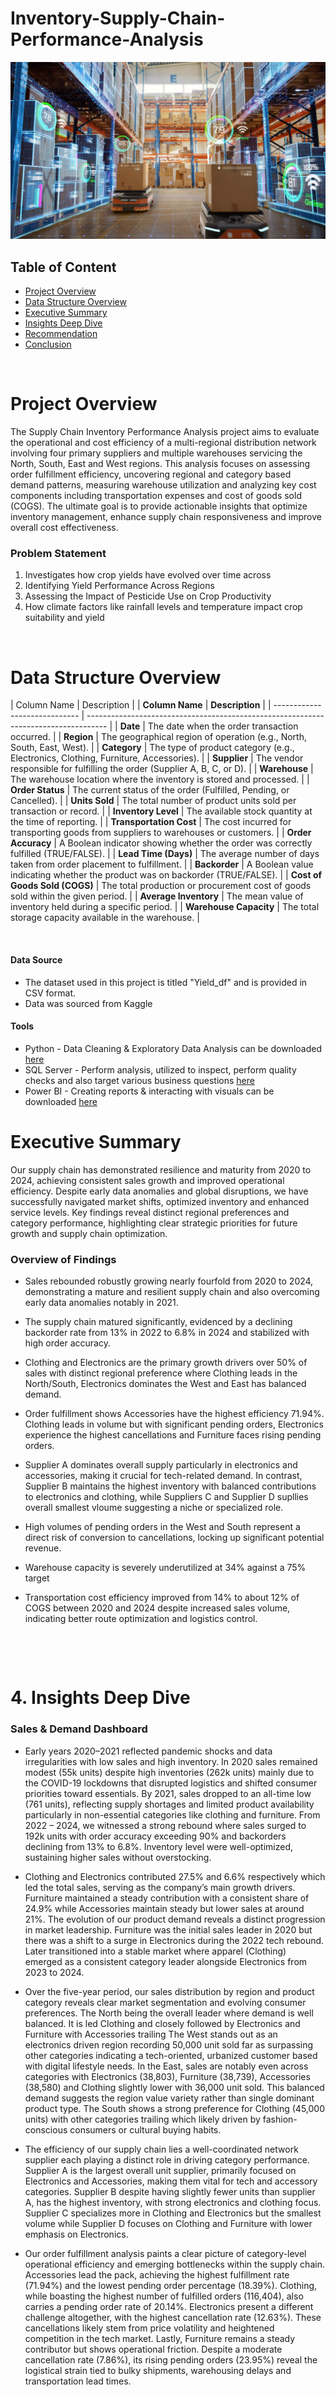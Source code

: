 # Inventory-Supply-Chain-Performance-Analysis
![](https://github.com/AlfredBoatengDA/Inventory-Supply-Chain-Performance-Analysis/blob/main/Inventory%20analysis%20image.webp)




## Table of Content

- [Project Overview](Project-Overview)
- [Data Structure Overview](Data-Structure-Overview)
- [Executive Summary](Executive-Summary)
- [Insights Deep Dive](Insights-Deep-Dive)
- [Recommendation](Recommendations)
- [Conclusion](Conclusion)


&nbsp;


# Project Overview
The Supply Chain Inventory Performance Analysis project aims to evaluate the operational and cost efficiency of a multi-regional distribution network involving four primary suppliers and multiple warehouses servicing the North, South, East and West regions. This analysis focuses on assessing order fulfillment efficiency, uncovering regional and category based demand patterns, measuring warehouse utilization and analyzing key cost components including transportation expenses and cost of goods sold (COGS). The ultimate goal is to provide actionable insights that optimize inventory management, enhance supply chain responsiveness and improve overall cost effectiveness.

### Problem Statement
1) Investigates how crop yields have evolved over time across
2) Identifying Yield Performance Across Regions
3) Assessing the Impact of Pesticide Use on Crop Productivity
4) How climate factors like rainfall levels and temperature impact crop suitability and yield


&nbsp;



# Data Structure Overview
| Column Name | Description |
| **Column Name**               | **Description**                                                                     |
| ----------------------------- | ----------------------------------------------------------------------------------- |
| **Date**                      | The date when the order transaction occurred.                                       |
| **Region**                    | The geographical region of operation (e.g., North, South, East, West).              |
| **Category**                  | The type of product category (e.g., Electronics, Clothing, Furniture, Accessories). |
| **Supplier**                  | The vendor responsible for fulfilling the order (Supplier A, B, C, or D).           |
| **Warehouse**                 | The warehouse location where the inventory is stored and processed.                 |
| **Order Status**              | The current status of the order (Fulfilled, Pending, or Cancelled).                 |
| **Units Sold**                | The total number of product units sold per transaction or record.                   |
| **Inventory Level**           | The available stock quantity at the time of reporting.                              |
| **Transportation Cost**       | The cost incurred for transporting goods from suppliers to warehouses or customers. |
| **Order Accuracy**            | A Boolean indicator showing whether the order was correctly fulfilled (TRUE/FALSE). |
| **Lead Time (Days)**          | The average number of days taken from order placement to fulfillment.               |
| **Backorder**                 | A Boolean value indicating whether the product was on backorder (TRUE/FALSE).       |
| **Cost of Goods Sold (COGS)** | The total production or procurement cost of goods sold within the given period.     |
| **Average Inventory**         | The mean value of inventory held during a specific period.                          |
| **Warehouse Capacity**        | The total storage capacity available in the warehouse.                              |

&nbsp;


#### Data Source
* The dataset used in this project is titled "Yield_df" and is provided in CSV format. 
* Data was sourced from Kaggle



#### Tools
 - Python - Data Cleaning & Exploratory Data Analysis can be downloaded [here](https://github.com/AlfredBoatengDA/Agriculture-Projects/blob/main/Data%20Cleaning.ipynb)
 - SQL Server - Perform analysis,  utilized to inspect, perform quality checks
                and also target various business questions [here](https://github.com/AlfredBoatengDA/Agriculture-Projects/blob/main/SQL%20Analysis%20and%20Queries.sql)
 - Power BI - Creating reports & interacting with visuals can be downloaded  [here](https://github.com/AlfredBoatengDA/Agriculture-Projects/blob/main/Crop%20Yield%20Analysis%20Power%20BI%20Dashboard.pbix)


# Executive Summary
Our supply chain has demonstrated resilience and maturity from 2020 to 2024, achieving consistent sales growth and improved operational efficiency. Despite early data anomalies and global disruptions, we have successfully navigated market shifts, optimized inventory and enhanced service levels. Key findings reveal distinct regional preferences and category performance, highlighting clear strategic priorities for future growth and supply chain optimization.


###  Overview of Findings 
- Sales rebounded robustly growing nearly fourfold from 2020 to 2024, demonstrating a mature and resilient supply chain and also overcoming early data anomalies notably in 2021.
  
- The supply chain matured significantly, evidenced by a declining backorder rate from 13% in 2022 to 6.8% in 2024 and stabilized with high order accuracy.

- Clothing and Electronics are the primary growth drivers over 50% of sales with distinct regional preference where Clothing leads in the North/South, Electronics dominates the West and 
  East has balanced demand.

- Order fulfillment shows Accessories have the highest efficiency 71.94%. Clothing leads in volume but with significant pending orders, Electronics experience the highest cancellations 
  and Furniture faces rising pending orders.

- Supplier A dominates overall supply particularly in electronics and accessories, making it crucial for tech-related demand. In contrast, Supplier B maintains the highest inventory 
  with balanced contributions to electronics and clothing, while Suppliers C and Supplier D supllies overall smallest vloume suggesting a niche or specialized role.

- High volumes of pending orders in the West and South  represent a direct risk of conversion to cancellations, locking up significant potential revenue.

- Warehouse capacity is severely underutilized at 34% against a 75% target

- Transportation cost efficiency improved from 14% to about 12% of COGS between 2020 and 2024 despite increased sales volume,
  indicating better route optimization and logistics control.

  


&nbsp;

&nbsp;


# 4. Insights Deep Dive 


###  Sales & Demand Dashboard 


* Early years 2020–2021 reflected pandemic shocks and data irregularities with low sales and high inventory. In 2020 sales remained modest (55k units) despite high inventories (262k 
  units) mainly due to the COVID-19 lockdowns that disrupted logistics and shifted consumer priorities toward essentials. By 2021, sales dropped to an all-time low (761 units), 
  reflecting supply shortages and limited product availability particularly in non-essential categories like clothing and furniture. From 2022 – 2024, we witnessed a strong rebound 
  where sales surged to 192k units with order accuracy exceeding 90% and backorders declining from 13% to 6.8%.  Inventory level were well-optimized, sustaining higher sales without 
  overstocking.

* Clothing and Electronics contributed 27.5% and 6.6% respectively which led the total sales, serving as the company’s main growth drivers. Furniture maintained a steady contribution 
  with a consistent share of 24.9% while Accessories maintain steady but lower sales at around 21%.
  The evolution of our product demand reveals a distinct progression in market leadership. Furniture was the initial sales leader in 2020 but there was a shift to a surge in Electronics 
  during the 2022 tech rebound. Later transitioned into a stable market where apparel (Clothing) emerged as a consistent category leader alongside Electronics from 2023 to 2024.





* Over the five-year period, our sales distribution by region and product category reveals clear market segmentation and evolving consumer preferences.
  The North being the overall leader where demand is well balanced. It is led Clothing and closely followed by Electronics and Furniture with Accessories trailing
  The West stands out as an electronics driven region recording 50,000 unit sold far as surpassing other categories indicating a tech-oriented, urbanized customer based with digital 
  lifestyle needs. 
  In the East, sales are notably even across categories with Electronics (38,803), Furniture (38,739), Accessories (38,580) and Clothing slightly lower with 36,000 unit sold. This 
  balanced demand suggests the region value variety rather than single dominant product type. The South shows a strong preference for Clothing (45,000 units) with other categories 
  trailing which likely driven by fashion-conscious consumers or cultural buying habits.



   

* The efficiency of our supply chain lies a well-coordinated network supplier each playing a distinct role in driving category performance.
  Supplier A is the largest overall unit supplier, primarily focused on Electronics and Accessories, making them vital for tech and accessory categories. Supplier B despite having 
  slightly fewer units than supplier A, has the highest inventory, with strong electronics and clothing focus.
  Supplier C specializes more in Clothing and Electronics but the smallest volume while Supplier D focuses on Clothing and Furniture with lower emphasis on Electronics.

* Our order fulfillment analysis paints a clear picture of category-level operational efficiency and emerging bottlenecks within the supply chain.
  Accessories lead the pack, achieving the highest fulfillment rate (71.94%) and the lowest pending order percentage (18.39%).
  Clothing, while boasting the highest number of fulfilled orders (116,404), also carries a pending order rate of 20.14%.
  Electronics present a different challenge altogether, with the highest cancellation rate (12.63%). These cancellations likely stem from price volatility 
  and heightened competition in the tech market.
  Lastly, Furniture remains a steady contributor but shows operational friction. Despite a moderate cancellation rate (7.86%), its rising pending orders (23.95%) reveal the logistical 
  strain tied to bulky shipments, warehousing delays and transportation lead times.









 
